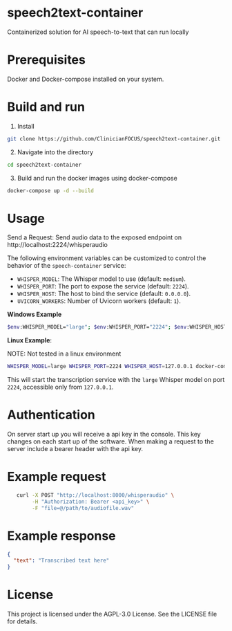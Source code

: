 # speech2text-container

Containerized solution for AI speech-to-text that can run locally

# Prerequisites

Docker and Docker-compose installed on your system.

# Build and run

1. Install

```bash
git clone https://github.com/ClinicianFOCUS/speech2text-container.git
```

2. Navigate into the directory

```bash
cd speech2text-container
```

3. Build and run the docker images using docker-compose

```bash
docker-compose up -d --build
```

# Usage

Send a Request: Send audio data to the exposed endpoint on http://localhost:2224/whisperaudio

The following environment variables can be customized to control the behavior of the `speech-container` service:

- `WHISPER_MODEL`: The Whisper model to use (default: `medium`).
- `WHISPER_PORT`: The port to expose the service (default: `2224`).
- `WHISPER_HOST`: The host to bind the service (default: `0.0.0.0`).
- `UVICORN_WORKERS`: Number of Uvicorn workers (default: `1`).

**Windows Example**

```Bash
$env:WHISPER_MODEL="large"; $env:WHISPER_PORT="2224"; $env:WHISPER_HOST="127.0.0.1"; docker-compose up -d --build
```

**Linux Example**:

NOTE: Not tested in a linux environment

```bash
WHISPER_MODEL=large WHISPER_PORT=2224 WHISPER_HOST=127.0.0.1 docker-compose up -d --build

```

This will start the transcription service with the `large` Whisper model on port `2224`, accessible only from `127.0.0.1`.

# Authentication

On server start up you will receive a api key in the console. This key changes on each start up of the software.
When making a request to the server include a bearer header with the api key.

# Example request

```bash
   curl -X POST "http://localhost:8000/whisperaudio" \
        -H "Authorization: Bearer <api_key>" \
        -F "file=@/path/to/audiofile.wav"
```

# Example response

```json
{
  "text": "Transcribed text here"
}
```

# License

This project is licensed under the AGPL-3.0 License. See the LICENSE file for details.
